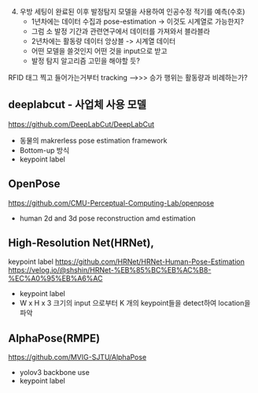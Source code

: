 4. 우방 세팅이 완료된 이후 발정탐지 모델을 사용하여 인공수정 적기를 예측(수호)
   - 1년차에는 데이터 수집과 pose-estimation -> 이것도 시계열로 가능한지?
   - 그럼 소 발정 기간과 관련연구에서 데이터를 가져와서 블라블라
   - 2년차에는 활동량 데이터 앙상블 -> 시계열 데이터
   - 어떤 모델을 쓸것인지 어떤 것을 input으로 받고 
   - 발정 탐지 알고리즘 고민을 해야할 듯?

RFID 태그 찍고 들어가는거부터 tracking
-->>> 승가 행위는 활동량과 비례하는가?
## deeplabcut - 사업체 사용 모델 

https://github.com/DeepLabCut/DeepLabCut
- 동물의 makrerless pose estimation framework
- Bottom-up 방식
- keypoint label
## OpenPose
https://github.com/CMU-Perceptual-Computing-Lab/openpose

- human 2d and 3d pose reconstruction amd estimation
## High-Resolution Net(HRNet),

keypoint label
https://github.com/HRNet/HRNet-Human-Pose-Estimation
https://velog.io/@shshin/HRNet-%EB%85%BC%EB%AC%B8-%EC%A0%95%EB%A6%AC
- keypoint label
- W x H x 3 크기의 input 으로부터 K 개의 keypoint들을 detect하여 location을 파악
## AlphaPose(RMPE)
https://github.com/MVIG-SJTU/AlphaPose

- yolov3 backbone use
- keypoint label